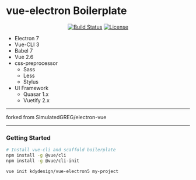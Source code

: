# vue-electron Boilerplate
<p align="center">
  <a href="https://circleci.com/gh/kdydesign/vue-electron/tree/master"><img src="https://img.shields.io/circleci/project/github/kdydesign/vue-electron/master.svg?style=flat-square" alt="Build Status"></a>
  <a href="#"><img src="https://img.shields.io/github/license/kdydesign/vue-electron?style=flat-square" alt="License"></a>
  </p>

- Electron 7
- Vue-CLI 3
- Babel 7
- Vue 2.6
- css-preprocessor
  - Sass
  - Less
  - Stylus 
- UI Framework
  - Quasar 1.x
  - Vuetify 2.x

- - - 
forked from SimulatedGREG/electron-vue
- - - 

### Getting Started

```bash
# Install vue-cli and scaffold boilerplate
npm install -g @vue/cli
npm install -g @vue/cli-init

vue init kdydesign/vue-electron5 my-project
```
